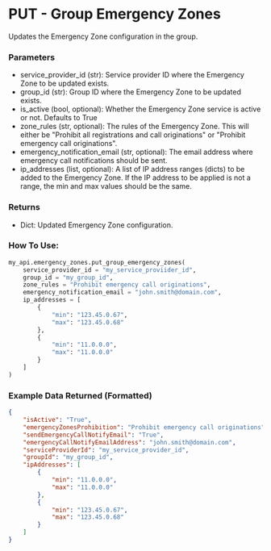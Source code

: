# PUT - Group Emergency Zones

Updates the Emergency Zone configuration in the group. 

### Parameters&#x20;

* service\_provider\_id (str): Service provider ID where the Emergency Zone to be updated exists.
* group\_id (str): Group ID where the Emergency Zone to be updated exists.
* is\_active (bool, optional): Whether the Emergency Zone service is active or not. Defaults to True
* zone\_rules (str, optional): The rules of the Emergency Zone. This will either be "Prohibit all registrations and call originations" or "Prohibit emergency call originations".
* emergency\_notification\_email (str, optional): The email address where emergency call notifications should be sent. 
* ip\_addresses (list, optional): A list of IP address ranges (dicts) to be added to the Emergency Zone. If the IP address to be applied is not a range, the min and max values should be the same.

### Returns

* Dict: Updated Emergency Zone configuration.

### How To Use:

```python
my_api.emergency_zones.put_group_emergency_zones(
    service_provider_id = "my_service_proviider_id", 
    group_id = "my_group_id", 
    zone_rules = "Prohibit emergency call originations", 
    emergency_notification_email = "john.smith@domain.com",
    ip_addresses = [
        {
            "min": "123.45.0.67",
            "max": "123.45.0.68"
        }, 
        {
            "min": "11.0.0.0",
            "max": "11.0.0.0"
        }
    ]
)
```

### Example Data Returned (Formatted)

```json
{
    "isActive": "True", 
    "emergencyZonesProhibition": "Prohibit emergency call originations", 
    "sendEmergencyCallNotifyEmail": "True", 
    "emergencyCallNotifyEmailAddress": "john.smith@domain.com", 
    "serviceProviderId": "my_service_provider_id", 
    "groupId": "my_group_id", 
    "ipAddresses": [
        {
            "min": "11.0.0.0", 
            "max": "11.0.0.0"
        },
        {
            "min": "123.45.0.67", 
            "max": "123.45.0.68"
        }
    ]
}
```